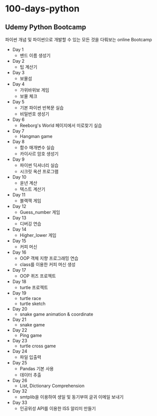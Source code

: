 # 100-days-python

## Udemy Python Bootcamp

파이썬 개념 및 파이썬으로 개발할 수 있는 모든 것을 다뤄보는 online Bootcamp 
- Day 1
	- 밴드 이름 생성기
- Day 2
	- 팁 계산기
- Day 3 
	- 보물섬
- Day 4
	- 가위바위보 게임
	- 보물 체크
- Day 5
	- 기본 파이썬 반복문 실습
	- 비밀번호 생성기 
- Day 6
	- Reeborg's World 페이지에서 미로찾기 실습
- Day 7
	- Hangman game
- Day 8
	- 함수 매개변수 실습
	- 카이사르 암호 생성기
- Day 9
	- 파이썬 딕셔너리 실습
	- 시크릿 옥션 프로그램
- Day 10
	- 윤년 계산
	- 텍스트 계산기 
- Day 11
	- 블랙잭 게임
- Day 12
	- Guess_number 게임
- Day 13
	- 디버깅 연습
- Day 14
	- Higher_lower 게임
- Day 15
	- 커피 머신 
- Day 16
	- OOP 객체 지향 프로그래밍 연습
	- class를 이용한 커피 머신 생성
- Day 17
	- OOP 퀴즈 프로젝트
- Day 18
	- turtle 프로젝트
- Day 19
	- turtle race 
	- turtle sketch
- Day 20
	- snake game animation & coordinate
- Day 21 
	- snake game
- Day 22
	- Ping game
- Day 23
	- turtle cross game
- Day 24
	- 파일 입출력 
- Day 25
	- Pandas 기본 사용
	- 데이터 추출
- Day 26
	- List, Dictionary Comprehension
- Day 32
	- smtplib을 이용하여 생일 및 동기부여 글귀 이메일 보내기
- Day 33
	- 인공위성 API를 이용한 ISS 알리미 만들기
